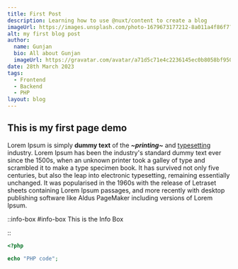 ```yaml
---
title: First Post
description: Learning how to use @nuxt/content to create a blog
imageUrl: https://images.unsplash.com/photo-1679673177212-8a011a4f86f7?ixlib=rb-4.0.3&ixid=MnwxMjA3fDB8MHxwaG90by1wYWdlfHx8fGVufDB8fHx8&auto=format&fit=crop&w=100&q=80
alt: my first blog post
author:
  name: Gunjan
  bio: All about Gunjan
  imageUrl: https://gravatar.com/avatar/a71d5c71e4c2236145ec0b8058bf9508?s=64
date: 28th March 2023 
tags:
  - Frontend
  - Backend
  - PHP
layout: blog
---
```

## This is my first page demo
Lorem Ipsum is simply **dummy text** of the _**~printing~**_ and [typesetting](http://test) industry. Lorem Ipsum has been the industry's standard dummy text ever since the 1500s, when an unknown printer took a galley of type and scrambled it to make a type specimen book. It has survived not only five centuries, but also the leap into electronic typesetting, remaining essentially unchanged. It was popularised in the 1960s with the release of Letraset sheets containing Lorem Ipsum passages, and more recently with desktop publishing software like Aldus PageMaker including versions of Lorem Ipsum.

::info-box
#info-box 
This is the Info Box

::

```php
<?php

echo "PHP code";

```
